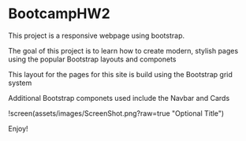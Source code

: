 # BootcampHW2

This project is a responsive webpage using bootstrap. 

The goal of this project is to learn how to create modern, stylish pages using the popular Bootstrap layouts and componets

This layout for the pages for this site is build using the Bootstrap grid system

Additional Bootstrap componets used include the Navbar and Cards 

!screen(assets/images/ScreenShot.png?raw=true "Optional Title")

Enjoy!